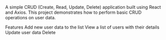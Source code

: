 

A simple CRUD (Create, Read, Update, Delete) application built using React and Axios. This project demonstrates how to perform basic CRUD operations on user data.

Features Add new user data to the list View a list of users with their details Update user data Delete
